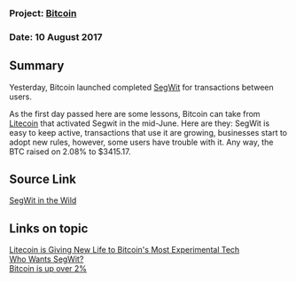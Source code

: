 ### Project: [Bitcoin](../projects/bitcoin.md)
### Date: 10 August 2017
## Summary
Yesterday, Bitcoin launched completed [SegWit](bitcoin_09-08-17.md) for transactions between users. 
   <!-- more -->
As the first day passed here are some lessons, Bitcoin can take from [Litecoin](../projects/litecoin.md) that activated Segwit in the mid-June. Here are they: SegWit is easy to keep active, transactions that use it are growing, businesses start to adopt new rules, however, some users have trouble with it. Any way, the BTC raised on 2.08% to $3415.17.
## Source Link
[SegWit in the Wild](https://www.coindesk.com/segwit-wild-can-bitcoin-learn-litecoin/)  
## Links on topic
[Litecoin is Giving New Life to Bitcoin's Most Experimental Tech](https://www.coindesk.com/litecoin-giving-new-life-bitcoins-experimental-tech/)  
[Who Wants SegWit?](https://zander.github.io/posts/Who%20Wants%20SegWit/)  
[Bitcoin is up over 2%](https://coinmarketcap.com/currencies/bitcoin/)
